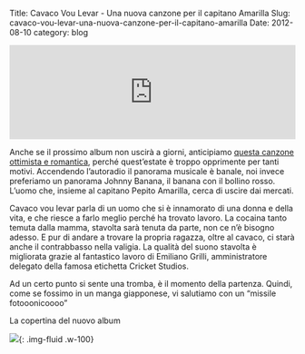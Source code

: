 Title: Cavaco Vou Levar - Una nuova canzone per il capitano Amarilla
Slug: cavaco-vou-levar-una-nuova-canzone-per-il-capitano-amarilla
Date: 2012-08-10
category: blog


<iframe width="100%" height="166" scrolling="no" frameborder="no" src="http://w.soundcloud.com/player/?url=http%3A%2F%2Fapi.soundcloud.com%2Ftracks%2F56271562&amp;show_artwork=true"></iframe>


Anche se il prossimo album non uscirà a giorni, anticipiamo [questa canzone ottimista e romantica](/pages/canzoni.html#cavaco-vou-levar), perché quest’estate è  troppo opprimente per tanti motivi. Accendendo l’autoradio il panorama  musicale è banale, noi invece preferiamo un panorama Johnny Banana, il  banana con il bollino rosso. L’uomo che, insieme al capitano Pepito  Amarilla, cerca di uscire dai mercati.

Cavaco vou levar parla di un uomo che si è innamorato di una donna e  della vita, e che riesce a farlo meglio perché ha trovato lavoro. La  cocaina tanto temuta dalla mamma, stavolta sarà tenuta da parte, non ce  n’è bisogno adesso. E pur di andare a trovare la propria ragazza, oltre  al cavaco, ci starà anche il contrabbasso nella valigia. La qualità del  suono stavolta è migliorata grazie al fantastico lavoro di Emiliano  Grilli, amministratore delegato della famosa etichetta Cricket Studios.

Ad un certo punto si sente una tromba, è il momento della partenza.  Quindi, come se fossimo in un manga giapponese, vi salutiamo con un  “missile fotooonicoooo”

La copertina del nuovo album

![](https://linuxaudiostudio.wordpress.com/wp-content/uploads/2012/08/copertina.png){: .img-fluid .w-100}
